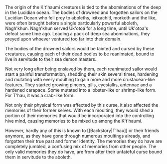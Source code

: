 The origin of the K't'haumi creatures is tied to the abominations of the deep in the Lucidian ocean. The bodies of drowned and forgotten sailors on the Lucidian Ocean who fell prey to aboleths, ixitxachitl, morkoth and the like, were often brought before a single particularly powerful aboleth, Nagh'khun. Nagh'khun served Uk'otoa for a long time, until Uk'otoa's defeat some time ago. Leading a pack of deep sea abominations, they preyed upon whoever ventured too far into their domain.

The bodies of the drowned sailors would be tainted and cursed by these creatures, causing each of their dead bodies to be reanimated, bound to live in servitude to their sea demon masters.

Not very long after being enslaved by them, each reanimated sailor would start a painful transformation, shedding their skin several times, hardening and mutating with every moulting to gain more and more crustacean-like features. They started growing pincers, gills, eyestalks, antennae and a hardened carapace. Some mutated into a lobster-like or shrimp-like form. For T'hau, it was a crab-like form. 

Not only their physical form was affected by this curse, it also affected the memories of their former selves. With each moulting, they would shed a portion of their memories that would be incorporated into the controlling hive mind, causing memories to be mixed up among the K't'haumi.

However, hardly any of this is known to [[Backstory|T'hau]] or their friends anymore, as they have gone through numerous moultings already, and forgotten their true past and former identity. The memories they do have are completely jumbled, a confusing mix of memories from other people. The only valid memories they do have, are from after their unfateful curse bound them in servitude to the aboleth.